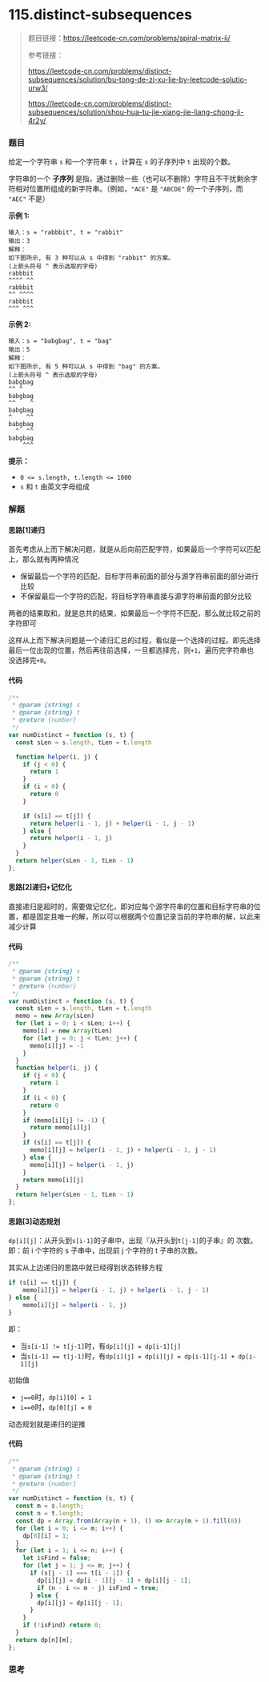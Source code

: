 # 115.distinct-subsequences

> 题目链接：https://leetcode-cn.com/problems/spiral-matrix-ii/
>
> 参考链接：
>
> https://leetcode-cn.com/problems/distinct-subsequences/solution/bu-tong-de-zi-xu-lie-by-leetcode-solutio-urw3/
>
> https://leetcode-cn.com/problems/distinct-subsequences/solution/shou-hua-tu-jie-xiang-jie-liang-chong-ji-4r2y/

### 题目

给定一个字符串 `s` 和一个字符串 `t` ，计算在 `s` 的子序列中 `t` 出现的个数。

字符串的一个 **子序列** 是指，通过删除一些（也可以不删除）字符且不干扰剩余字符相对位置所组成的新字符串。（例如，`"ACE"` 是 `"ABCDE"` 的一个子序列，而 `"AEC"` 不是）

**示例  1:**

```
输入：s = "rabbbit", t = "rabbit"
输出：3
解释：
如下图所示, 有 3 种可以从 s 中得到 "rabbit" 的方案。
(上箭头符号 ^ 表示选取的字母)
rabbbit
^^^^ ^^
rabbbit
^^ ^^^^
rabbbit
^^^ ^^^
```

**示例  2:**

```
输入：s = "babgbag", t = "bag"
输出：5
解释：
如下图所示, 有 5 种可以从 s 中得到 "bag" 的方案。 
(上箭头符号 ^ 表示选取的字母)
babgbag
^^ ^
babgbag
^^    ^
babgbag
^    ^^
babgbag
  ^  ^^
babgbag
    ^^^
```

**提示：**

- `0 <= s.length, t.length <= 1000`
- `s` 和 `t` 由英文字母组成



### 解题

#### 思路[1]递归

首先考虑从上而下解决问题，就是从后向前匹配字符，如果最后一个字符可以匹配上，那么就有两种情况

* 保留最后一个字符的匹配，目标字符串前面的部分与源字符串前面的部分进行比较
* 不保留最后一个字符的匹配，将目标字符串直接与源字符串前面的部分比较

两者的结果取和，就是总共的结果，如果最后一个字符不匹配，那么就比较之前的字符即可

这样从上而下解决问题是一个递归汇总的过程，看似是一个选择的过程。即先选择最后一位出现的位置，然后再往前选择，一旦都选择完，则`+1`，遍历完字符串也没选择完`+0`。

#### 代码

```javascript
/**
 * @param {string} s
 * @param {string} t
 * @return {number}
 */
var numDistinct = function (s, t) {
  const sLen = s.length, tLen = t.length

  function helper(i, j) {
    if (j < 0) {
      return 1
    }
    if (i < 0) {
      return 0
    }

    if (s[i] == t[j]) {
      return helper(i - 1, j) + helper(i - 1, j - 1)
    } else {
      return helper(i - 1, j)
    }
  }
  return helper(sLen - 1, tLen - 1)
};
```

#### 思路[2]递归+记忆化

直接递归是超时的，需要做记忆化，即对应每个源字符串的位置和目标字符串的位置，都是固定且唯一的解，所以可以根据两个位置记录当前的字符串的解，以此来减少计算

#### 代码

```javascript
/**
 * @param {string} s
 * @param {string} t
 * @return {number}
 */
var numDistinct = function (s, t) {
  const sLen = s.length, tLen = t.length
  memo = new Array(sLen)
  for (let i = 0; i < sLen; i++) {
    memo[i] = new Array(tLen)
    for (let j = 0; j < tLen; j++) {
      memo[i][j] = -1
    }
  }
  function helper(i, j) {
    if (j < 0) {
      return 1
    }
    if (i < 0) {
      return 0
    }
    if (memo[i][j] != -1) {
      return memo[i][j]
    }
    if (s[i] == t[j]) {
      memo[i][j] = helper(i - 1, j) + helper(i - 1, j - 1)
    } else {
      memo[i][j] = helper(i - 1, j)
    }
    return memo[i][j]
  }
  return helper(sLen - 1, tLen - 1)
};
```

#### 思路[3]动态规划

`dp[i][j]`：从开头到`s[i-1]`的子串中，出现『从开头到`t[j-1]`的子串』的 次数。即：前 i 个字符的 s 子串中，出现前 j 个字符的 t 子串的次数。

其实从上边递归的思路中就已经得到状态转移方程

```javascript
if (s[i] == t[j]) {
	memo[i][j] = helper(i - 1, j) + helper(i - 1, j - 1)
} else {
	memo[i][j] = helper(i - 1, j)
}
```

即：

- 当`s[i-1] != t[j-1]`时，有`dp[i][j] = dp[i-1][j]`
- 当`s[i-1] == t[j-1]`时，有`dp[i][j] = dp[i][j] = dp[i-1][j-1] + dp[i-1][j]`

初始值

* `j==0`时，`dp[i][0] = 1`
* `i==0`时，`dp[0][j] = 0`

动态规划就是递归的逆推

#### 代码

```javascript
/**
 * @param {string} s
 * @param {string} t
 * @return {number}
 */
var numDistinct = function (s, t) {
  const m = s.length;
  const n = t.length;
  const dp = Array.from(Array(n + 1), () => Array(m + 1).fill(0))
  for (let i = 0; i <= m; i++) {
    dp[0][i] = 1;
  }
  for (let i = 1; i <= n; i++) {
    let isFind = false;
    for (let j = 1; j <= m; j++) {
      if (s[j - 1] === t[i - 1]) {
        dp[i][j] = dp[i - 1][j - 1] + dp[i][j - 1];
        if (n - i <= m - j) isFind = true;
      } else {
        dp[i][j] = dp[i][j - 1];
      }
    }
    if (!isFind) return 0;
  }
  return dp[n][m];
};
```



### 思考